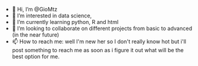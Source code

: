 - 👋 Hi, I’m @GioMtz
- 👀 I’m interested in data science, 
- 🌱 I’m currently learning python, R and html
- 💞️ I’m looking to collaborate on different projects from basic to advanced (in the near future)
- 📫 How to reach me: well I'm new her so I don't really know hot but i'll post something to reach me as soon as i figure it out what will be the best option for me.

<!---
GioMtz/GioMtz is a ✨ special ✨ repository because its `README.md` (this file) appears on your GitHub profile.
You can click the Preview link to take a look at your changes.
--->
